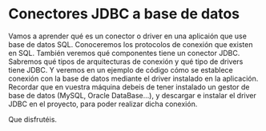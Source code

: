 # Conectores JDBC a base de datos
Vamos a aprender qué es un conector o driver en una aplicaión que use base de datos SQL.
Conoceremos los protocolos de conexión que existen en SQL.
También veremos qué componentes tiene un conector JDBC.
Sabremos qué tipos de arquitecturas de conexión y qué tipo de drivers tiene JDBC.
Y veremos en un ejemplo de código cómo se establece conexión con la base de datos mediante el driver instalado en la aplicación.
Recordar que en vuestra máquina debeis de tener instalado un gestor de base de datos (MySQL, Oracle DataBase...), y descargar e instalar el driver JDBC en el proyecto, para poder realizar dicha conexión.

Que disfrutéis.
